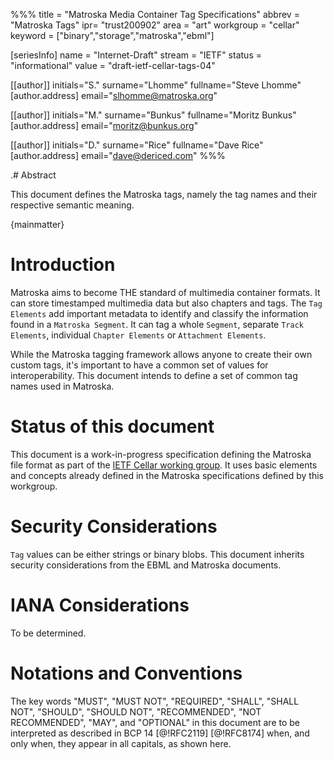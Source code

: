 %%%
title = "Matroska Media Container Tag Specifications"
abbrev = "Matroska Tags"
ipr= "trust200902"
area = "art"
workgroup = "cellar"
keyword = ["binary","storage","matroska","ebml"]

[seriesInfo]
name = "Internet-Draft"
stream = "IETF"
status = "informational"
value = "draft-ietf-cellar-tags-04"

[[author]]
initials="S."
surname="Lhomme"
fullname="Steve Lhomme"
[author.address]
 email="slhomme@matroska.org"

[[author]]
initials="M."
surname="Bunkus"
fullname="Moritz Bunkus"
  [author.address]
  email="moritz@bunkus.org"

[[author]]
initials="D."
surname="Rice"
fullname="Dave Rice"
  [author.address]
  email="dave@dericed.com"
%%%

.# Abstract

This document defines the Matroska tags, namely the tag names and their respective semantic meaning.

{mainmatter}

# Introduction

Matroska aims to become THE standard of multimedia container formats. It can store timestamped multimedia data but also chapters and tags. The `Tag Elements` add important metadata to identify and classify the information found in a `Matroska Segment`. It can tag a whole `Segment`, separate `Track Elements`, individual `Chapter Elements` or `Attachment Elements`.

While the Matroska tagging framework allows anyone to create their own custom tags, it's important to have a common set of values for interoperability. This document intends to define a set of common tag names used in Matroska.

# Status of this document

This document is a work-in-progress specification defining the Matroska file format as part of the [IETF Cellar working group](https://datatracker.ietf.org/wg/cellar/charter/). It uses basic elements and concepts already defined in the Matroska specifications defined by this workgroup.

# Security Considerations

`Tag` values can be either strings or binary blobs. This document inherits security considerations from the EBML and Matroska documents.

# IANA Considerations

To be determined.

# Notations and Conventions

The key words "MUST", "MUST NOT", "REQUIRED", "SHALL", "SHALL NOT", "SHOULD", "SHOULD NOT", "RECOMMENDED", "NOT RECOMMENDED", "MAY", and "OPTIONAL" in this document are to be interpreted as described in BCP 14 [@!RFC2119] [@!RFC8174] when, and only when, they appear in all capitals, as shown here.

